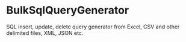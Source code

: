 # BulkSqlQueryGenerator
SQL insert, update, delete query generator from Excel, CSV and other delimited files, XML, JSON etc.
